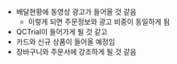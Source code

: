- 배달현황에 동영상 광고가 들어올 것 같음
	- 이렇게 되면 주문정보와 광고 비중이 동일하게 됨
- QCTrial이 들어가게 될 것 같고
- 카드와 신규 상품이 들어올 예정임
- 장바구니와 주문서에 강조하게 될 것 같음